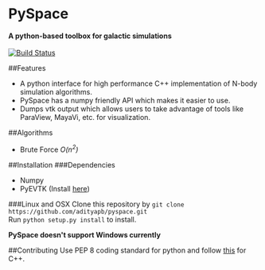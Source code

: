 # PySpace
**A python-based toolbox for galactic simulations** <br><br>
[![Build Status](https://travis-ci.com/adityapb/pyspace.svg?token=cRaLayDadtZBxrGbfQPp&branch=master)](https://travis-ci.com/adityapb/pyspace) <br>

##Features
* A python interface for high performance C++ implementation of N-body simulation algorithms.
* PySpace has a numpy friendly API which makes it easier to use.
* Dumps vtk output which allows users to take advantage of tools like ParaView, MayaVi, etc. for visualization.

##Algorithms
* Brute Force *O(n<sup>2</sup>)*

##Installation
###Dependencies
* Numpy
* PyEVTK (Install [here](https://pypi.python.org/pypi/PyEVTK))

###Linux and OSX
Clone this repository by `git clone https://github.com/adityapb/pyspace.git` <br>
Run `python setup.py install` to install.

**PySpace doesn't support Windows currently**

##Contributing
Use PEP 8 coding standard for python and follow [this](https://users.ece.cmu.edu/~eno/coding/CppCodingStandard.html) for C++. 

